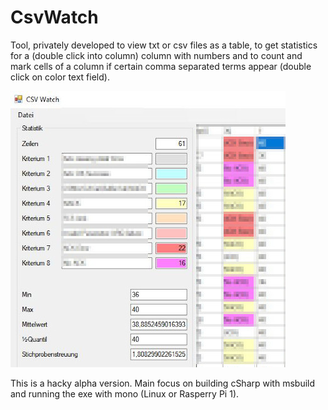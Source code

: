 # CsvWatch

Tool, privately developed to view txt or csv files as a table, to get 
statistics for a (double click into column) column with numbers and 
to count and mark cells of a column if certain comma separated terms 
appear (double click on color text field).

![screenshot](screenshot.jpg)

This is a hacky alpha version. Main focus on building cSharp with msbuild
and running the exe with mono (Linux or Rasperry Pi 1).